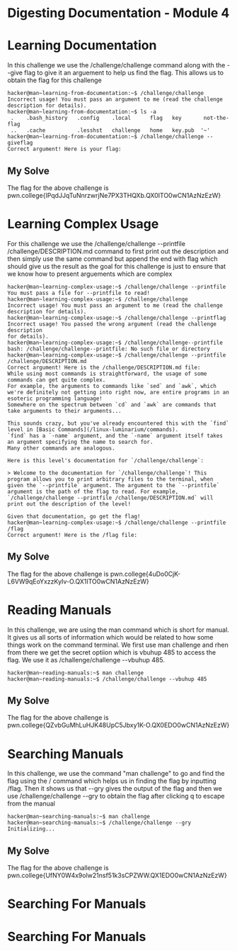 # Digesting Documentation - Module 4

# Learning Documentation
In this challenge we use the /challenge/challenge command along with the --give flag to give it an arguement to help us find the flag.
This allows us to obtain the flag for this challenge
```
hacker@man~learning-from-documentation:~$ /challenge/challenge
Incorrect usage! You must pass an argument to me (read the challenge 
description for details).
hacker@man~learning-from-documentation:~$ ls -a
 .    .bash_history   .config    .local      flag   key       not-the-flag
 ..   .cache          .lesshst   challenge   home   key.pub  '~'
hacker@man~learning-from-documentation:~$ /challenge/challenge --giveflag
Correct argument! Here is your flag:
```

## My Solve
The flag for the above challenge is pwn.college{IPqdJJqTuNnrzwrjNe7PX3THQXb.QX0ITO0wCN1AzNzEzW}



# Learning Complex Usage
For this challenge we use the /challenge/challenge --printfile /challenge/DESCRIPTION.md command to first print out the description
and then simply use the same command but append the end with flag which should give us the result as the goal for this challenge
is just to ensure that we know how to present arguements which are complex

```
hacker@man~learning-complex-usage:~$ /challenge/challenge --printfile
You must pass a file for --printfile to read!
hacker@man~learning-complex-usage:~$ /challenge/challenge
Incorrect usage! You must pass an argument to me (read the challenge 
description for details).
hacker@man~learning-complex-usage:~$ /challenge/challenge --printflag
Incorrect usage! You passed the wrong argument (read the challenge description 
for details).
hacker@man~learning-complex-usage:~$ /challenge/challenge--printfile
bash: /challenge/challenge--printfile: No such file or directory
hacker@man~learning-complex-usage:~$ /challenge/challenge --printfile /challenge/DESCRIPTION.md
Correct argument! Here is the /challenge/DESCRIPTION.md file:
While using most commands is straightforward, the usage of some commands can get quite complex.
For example, the arguments to commands like `sed` and `awk`, which we're definitely not getting into right now, are entire programs in an esoteric programming language!
Somewhere on the spectrum between `cd` and `awk` are commands that take arguments to their arguments...

This sounds crazy, but you've already encountered this with the `find` level in [Basic Commands](/linux-luminarium/commands).
`find` has a `-name` argument, and the `-name` argument itself takes an argument specifying the name to search for.
Many other commands are analogous.

Here is this level's documentation for `/challenge/challenge`:

> Welcome to the documentation for `/challenge/challenge`! This program allows you to print arbitrary files to the terminal, when given the `--printfile` argument. The argument to the `--printfile` argument is the path of the flag to read. For example, `/challenge/challenge --printfile /challenge/DESCRIPTION.md` will print out the description of the level!

Given that documentation, go get the flag!
hacker@man~learning-complex-usage:~$ /challenge/challenge --printfile /flag
Correct argument! Here is the /flag file:
```

## My Solve
The flag for the above challenge is pwn.college{4uDo0CjK-L6VW9qEoYxzzKyIv-O.QX1ITO0wCN1AzNzEzW}



# Reading Manuals
In this challenge, we are using the man command which is short for manual. It gives us all sorts of information which would be related
to how some things work on the command terminal. We first use man challenge and rhen from there we get the secret optiion which is
vbuhup 485 to access the flag. We use it as /challenge/challenge --vbuhup 485.

```
hacker@man~reading-manuals:~$ man challenge
hacker@man~reading-manuals:~$ /challenge/challenge --vbuhup 485
```

## My Solve
The flag for the above challenge is pwn.college{QZvbGuMhLuHJK48UpC5Jbxy1K-O.QX0EDO0wCN1AzNzEzW}


# Searching Manuals
In this challenge, we use the command "man challenge" to go and find the flag using the / command which helps us in finding the flag by inputting /flag. Then it shows us that --gry gives the output of the flag and then we use /challenge/challenge --gry to obtain the flag after clicking q to escape from the manual

```
hacker@man~searching-manuals:~$ man challenge
hacker@man~searching-manuals:~$ /challenge/challenge --gry
Initializing...
```

## My Solve 
The flag for the above challenge is pwn.college{UfNY0W4x9olw21nsf51k3sCPZWW.QX1EDO0wCN1AzNzEzW}



# Searching For Manuals




# Searching For Manuals

